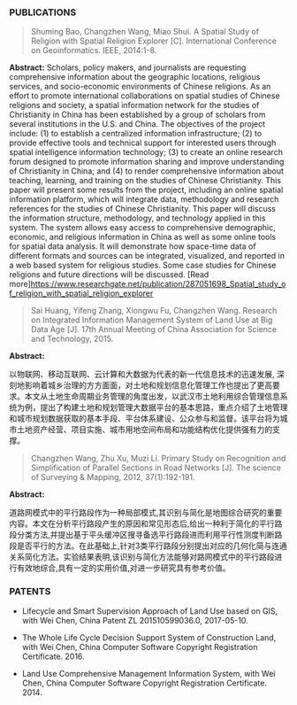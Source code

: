 ### PUBLICATIONS
> Shuming Bao, Changzhen Wang, Miao Shui. A Spatial Study of Religion with Spatial Religion Explorer [C]. International Conference on Geoinformatics. IEEE, 2014:1-8.

**Abstract:** 
Scholars, policy makers, and journalists are requesting comprehensive information about the geographic locations, religious services, and socio-economic environments of Chinese religions. As an effort to promote international collaborations on spatial studies of Chinese religions and society, a spatial information network for the studies of Christianity in China has been established by a group of scholars from several institutions in the U.S. and China. The objectives of the project include: (1) to establish a centralized information infrastructure; (2) to provide effective tools and technical support for interested users through spatial intelligence information technology; (3) to create an online research forum designed to promote information sharing and improve understanding of Christianity in China; and (4) to render comprehensive information about teaching, learning, and training on the studies of Chinese Christianity. This paper will present some results from the project, including an online spatial information platform, which will integrate data, methodology and research references for the studies of Chinese Christianity. This paper will discuss the information structure, methodology, and technology applied in this system. The system allows easy access to comprehensive demographic, economic, and religious information in China as well as some online tools for spatial data analysis. It will demonstrate how space-time data of different formats and sources can be integrated, visualized, and reported in a web based system for religious studies. Some case studies for Chinese religions and future directions will be discussed. 
[Read more]https://www.researchgate.net/publication/287051698_Spatial_study_of_religion_with_spatial_religion_explorer

> Sai Huang, Yifeng Zhang, Xiongwu Fu, Changzhen Wang. Research on Integrated Information Management System of Land Use at Big Data Age [J]. 17th Annual Meeting of China Association for Science and Technology, 2015.

**Abstract:**

以物联网、移动互联网、云计算和大数据为代表的新一代信息技术的迅速发展, 深刻地影响着城乡治理的方方面面，对土地和规划信息化管理工作也提出了更高要求。本文从土地生命周期业务管理的角度出发，以武汉市土地利用综合管理信息系统为例，提出了构建土地和规划管理大数据平台的基本思路，重点介绍了土地管理和城市规划数据获取的基本手段、平台体系建设、公众参与和监督。该平台将为城市土地资产经营、项目实施、城市用地空间布局和功能结构优化提供强有力的支撑。

> Changzhen Wang, Zhu Xu, Muzi Li. Primary Study on Recognition and Simplification of Parallel Sections in Road Networks [J]. The science of Surveying & Mapping, 2012, 37(1):192-191.

**Abstract:**

道路网模式中的平行路段作为一种局部模式,其识别与简化是地图综合研究的重要内容。本文在分析平行路段产生的原因和常见形态后,给出一种利于简化的平行路段分类方法,并提出基于平头缓冲区搜寻备选平行路段进而利用平行性测度判断路段是否平行的方法。在此基础上,针对3类平行路段分别提出对应的几何化简与连通关系简化方法。实验结果表明,该识别与简化方法能够对路网模式中的平行路段进行有效地综合,具有一定的实用价值,对进一步研究具有参考价值。

### PATENTS
- Lifecycle and Smart Supervision Approach of Land Use based on GIS, with Wei Chen, China Patent ZL 201510599036.0, 2017-05-10.

- The Whole Life Cycle Decision Support System of Construction Land, with Wei Chen, China Computer Software Copyright Registration Certificate. 2016.

- Land Use Comprehensive Management Information System, with Wei Chen, China Computer Software Copyright Registration Certificate. 2014.
